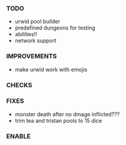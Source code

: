 ### TODO
- urwid pool builder
- predefined dungeons for testing
- abilities!!
- network support

### IMPROVEMENTS
- make urwid work with emojis

### CHECKS

### FIXES
- monster death after no dmage inflicted???
- trim tea and tristan pools to 15 dice

### ENABLE
